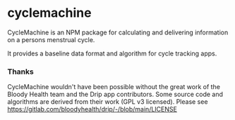 # cyclemachine
CycleMachine is an NPM package for calculating and delivering information on a persons menstrual cycle.

It provides a baseline data format and algorithm for cycle tracking apps.
### Thanks
CycleMachine wouldn't have been possible without the great work of the Bloody Health team and the Drip app contributors. Some source code and algorithms are derived from their work (GPL v3 licensed). Please see https://gitlab.com/bloodyhealth/drip/-/blob/main/LICENSE
